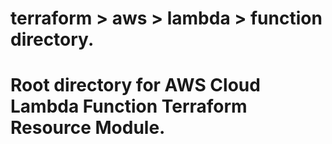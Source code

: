# terraform > aws > lambda > function directory.
# Root directory for AWS Cloud Lambda Function Terraform Resource Module.
